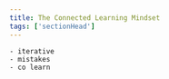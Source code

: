 ```yaml
---
title: The Connected Learning Mindset
tags: ['sectionHead']
---
```




	- iterative
	- mistakes
	- co learn